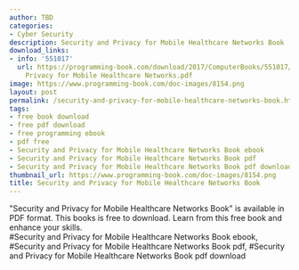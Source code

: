 ```yaml
---
author: TBD
categories:
- Cyber Security
description: Security and Privacy for Mobile Healthcare Networks Book
download_links:
- info: '551017'
  url: https://programming-book.com/download/2017/ComputerBooks/551017/Security and
    Privacy for Mobile Healthcare Networks.pdf
image: https://www.programming-book.com/doc-images/8154.png
layout: post
permalink: /security-and-privacy-for-mobile-healthcare-networks-book.html
tags:
- free book download
- free pdf download
- free programming ebook
- pdf free
- Security and Privacy for Mobile Healthcare Networks Book ebook
- Security and Privacy for Mobile Healthcare Networks Book pdf
- Security and Privacy for Mobile Healthcare Networks Book pdf download
thumbnail_url: https://www.programming-book.com/doc-images/8154.png
title: Security and Privacy for Mobile Healthcare Networks Book
---
```


 
<div class="item-desc text-justify">
  "Security and Privacy for Mobile Healthcare Networks Book" is available in PDF format. This books is free to download. Learn from this free book and enhance your skills.
  <br>
  #Security and Privacy for Mobile Healthcare Networks Book ebook, #Security and Privacy for Mobile Healthcare Networks Book pdf, #Security and Privacy for Mobile Healthcare Networks Book pdf download
</div>